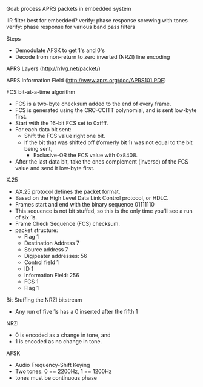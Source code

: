 
Goal: process APRS packets in embedded system

IIR filter best for embedded?
verify: phase response screwing with tones
verify: phase response for various band pass filters

Steps
 * Demodulate AFSK to get 1's and 0's
 * Decode from non-return to zero inverted (NRZI) line encoding



APRS Layers (http://n1vg.net/packet/)


APRS Information Field (http://www.aprs.org/doc/APRS101.PDF)


FCS bit-at-a-time algorithm
 * FCS is a two-byte checksum added to the end of every frame.
 * FCS is generated using the CRC-CCITT polynomial, and is sent low-byte first.
 * Start with the 16-bit FCS set to 0xffff.
 * For each data bit sent:
   * Shift the FCS value right one bit.
   * If the bit that was shifted off (formerly bit 1) was not equal to the bit being sent,
     * Exclusive-OR the FCS value with 0x8408.
 * After the last data bit, take the ones complement (inverse) of the FCS value and send it low-byte first.


X.25
 * AX.25 protocol defines the packet format.
 * Based on the High Level Data Link Control protocol, or HDLC.
 * Frames start and end with the binary sequence 01111110
 * This sequence is not bit stuffed, so this is the only time you'll see a run of six 1s. 
 * Frame Check Sequence (FCS) checksum. 
 * packet structure: 
   * Flag 1
   * Destination Address 7
   * Source address 7
   * Digipeater addresses: 56
   * Control field 1
   * ID 1
   * Information Field: 256
   * FCS 1
   * Flag 1

Bit Stuffing the NRZI bitstream
 * Any run of five 1s has a 0 inserted after the fifth 1

NRZI
 * 0 is encoded as a change in tone, and 
 * 1 is encoded as no change in tone.

AFSK
 * Audio Frequency-Shift Keying
 * Two tones: 0 == 2200Hz, 1 == 1200Hz 
 * tones must be continuous phase
